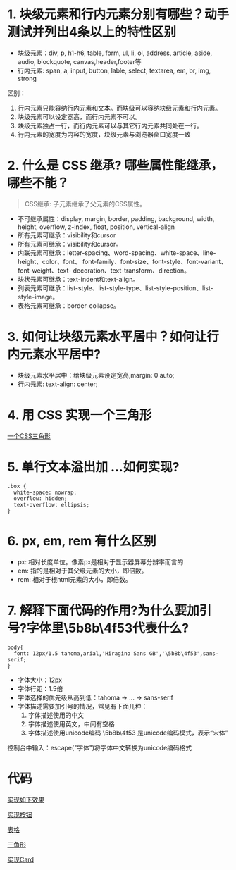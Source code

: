 # 1. 块级元素和行内元素分别有哪些？动手测试并列出4条以上的特性区别
- 块级元素：div, p, h1-h6, table, form, ul, li, ol, address, article, aside, audio, blockquote, canvas,header,footer等
- 行内元素: span, a, input, button, lable, select, textarea, em, br, img, strong

区别：
1. 行内元素只能容纳行内元素和文本。而块级可以容纳块级元素和行内元素。
2. 块级元素可以设定宽高，而行内元素不可以。
3. 块级元素独占一行，而行内元素可以与其它行内元素共同处在一行。
4. 行内元素的宽度为内容的宽度，块级元素与浏览器窗口宽度一致
# 2. 什么是 CSS 继承? 哪些属性能继承，哪些不能？
> CSS继承: 子元素继承了父元素的CSS属性。
- 不可继承属性：display, margin, border, padding, background, width, height, overflow, z-index, float, position, vertical-align
- 所有元素可继承：visibility和cursor
- 所有元素可继承：visibility和cursor。
- 内联元素可继承：letter-spacing、word-spacing、white-space、line-height、color、font、 font-family、font-size、font-style、font-variant、font-weight、text- decoration、text-transform、direction。
- 块状元素可继承：text-indent和text-align。
- 列表元素可继承：list-style、list-style-type、list-style-position、list-style-image。
- 表格元素可继承：border-collapse。
# 3. 如何让块级元素水平居中？如何让行内元素水平居中?
- 块级元素水平居中：给块级元素设定宽高,margin: 0 auto;
- 行内元素: text-align: center;
# 4. 用 CSS 实现一个三角形
[一个CSS三角形](http://js.jirengu.com/romekefagu/2/edit)
# 5. 单行文本溢出加 ...如何实现?
```
.box {
  white-space: nowrap;
  overflow: hidden;
  text-overflow: ellipsis;
}
```
# 6. px, em, rem 有什么区别
- px: 相对长度单位。像素px是相对于显示器屏幕分辨率而言的
- em: 指的是相对于其父级元素的大小，即倍数。
- rem: 相对于根html元素的大小，即倍数。
# 7. 解释下面代码的作用?为什么要加引号?字体里\5b8b\4f53代表什么?
```
body{
  font: 12px/1.5 tahoma,arial,'Hiragino Sans GB','\5b8b\4f53',sans-serif;
}
```
- 字体大小：12px
- 字体行距：1.5倍
- 字体选择的优先级从高到低：tahoma -> ... -> sans-serif
- 字体描述需要加引号的情况，常见有下面几种：
  1. 字体描述使用的中文
  2. 字体描述使用英文，中间有空格
  3. 字体描述使用unicode编码
\5b8b\4f53 是unicode编码模式，表示“宋体”

控制台中输入：escape("字体")将字体中文转换为unicode编码格式

# 代码
[实现如下效果](http://js.jirengu.com/kiqarubose/1/edit?output)

[实现按钮](http://js.jirengu.com/najelasado/1/edit?html,css,output)

[表格](http://js.jirengu.com/xiqilixuzo/4/edit?output)

[三角形](http://js.jirengu.com/goxigeyami/1/edit?html,css,output)

[实现Card](http://js.jirengu.com/lejuyevohi/2/edit?html,css,output)